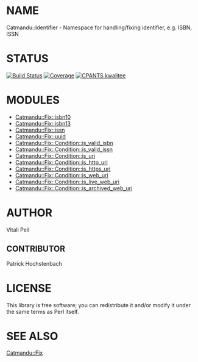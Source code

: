 # NAME

Catmandu::Identifier - Namespace for handling/fixing identifier, e.g. ISBN, ISSN

# STATUS

[![Build Status](https://travis-ci.org/LibreCat/Catmandu-Identifier.svg?branch=master)](https://travis-ci.org/LibreCat/Catmandu-Identifier)
[![Coverage](https://coveralls.io/repos/LibreCat/Catmandu-Identifier/badge.png?branch=master)](https://coveralls.io/r/LibreCat/Catmandu-Identifier)
[![CPANTS kwalitee](http://cpants.cpanauthors.org/dist/Catmandu-Identifier.png)](http://cpants.cpanauthors.org/dist/Catmandu-Identifier)

# MODULES

- [Catmandu::Fix::isbn10](https://metacpan.org/pod/Catmandu::Fix::isbn10)
- [Catmandu::Fix::isbn13](https://metacpan.org/pod/Catmandu::Fix::isbn13)
- [Catmandu::Fix::issn](https://metacpan.org/pod/Catmandu::Fix::issn)
- [Catmandu::Fix::uuid](https://metacpan.org/pod/Catmandu::Fix::uuid)
- [Catmandu::Fix::Condition::is\_valid\_isbn](https://metacpan.org/pod/Catmandu::Fix::Condition::is_valid_isbn)
- [Catmandu::Fix::Condition::is\_valid\_issn](https://metacpan.org/pod/Catmandu::Fix::Condition::is_valid_issn)
- [Catmandu::Fix::Condition::is\_uri](https://metacpan.org/pod/Catmandu::Fix::Condition::is_uri)
- [Catmandu::Fix::Condition::is\_http\_uri](https://metacpan.org/pod/Catmandu::Fix::Condition::is_http_uri)
- [Catmandu::Fix::Condition::is\_https\_uri](https://metacpan.org/pod/Catmandu::Fix::Condition::is_https_uri)
- [Catmandu::Fix::Condition::is\_web\_uri](https://metacpan.org/pod/Catmandu::Fix::Condition::is_web_uri)
- [Catmandu::Fix::Condition::is\_live\_web\_uri](https://metacpan.org/pod/Catmandu::Fix::Condition::is_live_web_uri)
- [Catmandu::Fix::Condition::is\_archived\_web\_uri](https://metacpan.org/pod/Catmandu::Fix::Condition::is_archived_web_uri)

# AUTHOR

Vitali Peil

## CONTRIBUTOR

Patrick Hochstenbach

# LICENSE

This library is free software; you can redistribute it and/or modify
it under the same terms as Perl itself.

# SEE ALSO

[Catmandu::Fix](https://metacpan.org/pod/Catmandu::Fix)
